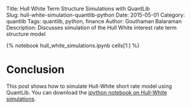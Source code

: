 Title: Hull White Term Structure Simulations with QuantLib	
Slug: hull-white-simulation-quantlib-python
Date: 2015-05-01
Category: quantlib
Tags: quantlib, python, finance
Author: Gouthaman Balaraman
Description: Discusses simulation of the Hull White interest rate term structure model

{% notebook  hull_white_simulations.ipynb cells[1:]  %}

# Conclusion

This post shows how to simulate Hull-White short rate model using QuantLib. You can
download the [ipython notebook on Hull-White simulations](/extra/notebooks/hull_white_simulations.ipynb).
